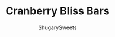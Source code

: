 ---
layout: ../../layouts/MarkdownPostLayout.astro
title: Cranberry Bliss Bars
author: ShugarySweets
pubDate: 2019-12-26
description: "Just like the one you love from the big coffee chain! Everyone loves Cranberry Bliss Bars and with this recipe you can impress your friends with tasty treats without breaking the bank."
image_url: https://www.shugarysweets.com/wp-content/uploads/2020/12/cranberry-bliss-bars-facebook.jpg
tags: ["Cookies","American"]
calories: 284
protein: 3
carbohydrates: 37
fats: 14
fiber: 1
ingredients: ["1 cup unsalted butter, melted","1 1/2 cups light brown sugar, packed","2 large eggs","1 teaspoon vanilla extract","1 teaspoon orange extract","1/2 teaspoon ground ginger","1 teaspoon baking powder","1/2 teaspoon kosher salt","2 cups all-purpose flour","1 cup white chocolate chips","3/4 cup dried cranberries (Craisins)","8 ounce cream cheese, softened","1 1/2 cups powdered sugar","1/2 teaspoon vanilla extract","1/2 teaspoon orange extract","1/4 cup dried cranberries, chopped","1/4 cup white chocolate, melted"]
serves: 24
time: "32 minutes"
prepTime: "10 minutes"
instructions: ["Preheat oven to 350 degrees F. Line a 13x9 baking dish with parchment paper. Set aside.","For the bars, in a mixing bowl, beat butter and brown sugar until well blended. Add in eggs and extracts, beating until combined.","Add in ginger, baking powder, salt, and flour, and beat just until blended (do not over mix). Fol in white chocolate chips and cranberries.","Spread evenly in the bottom of the prepared baking dish. Bake for 22 minutes, until lightly browned. Remove and cool completely before frosting.","For the frosting, beat cream cheese with powdered sugar for 3 minutes, until creamy. Add in extracts and beat an additional 2-3 minutes, scraping down the sides of the bowl as needed. Spread over cooled bars and sprinkle with chopped cranberries.","Melt white chocolate and drizzle over the bars. Refrigerate about an hour before slicing. ENJOY."]
nutrition: ["284 calories","37 grams carbohydrates","47 milligrams cholesterol","14 grams fat","1 grams fiber","3 grams protein","9 grams saturated fat","95 milligrams sodium","28 grams sugar","0 grams trans fat","5 grams unsaturated fat"]
---